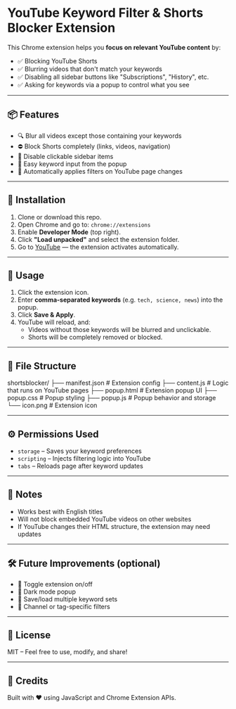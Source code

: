 # YouTube Keyword Filter & Shorts Blocker Extension

This Chrome extension helps you **focus on relevant YouTube content** by:
- ✅ Blocking YouTube Shorts
- ✅ Blurring videos that don't match your keywords
- ✅ Disabling all sidebar buttons like "Subscriptions", "History", etc.
- ✅ Asking for keywords via a popup to control what you see

---

## 📦 Features
- 🔍 Blur all videos except those containing your keywords
- ⛔ Block Shorts completely (links, videos, navigation)
- 🚫 Disable clickable sidebar items
- 💬 Easy keyword input from the popup
- 🔄 Automatically applies filters on YouTube page changes

---

## 🚀 Installation
1. Clone or download this repo.
2. Open Chrome and go to: `chrome://extensions`
3. Enable **Developer Mode** (top right).
4. Click **"Load unpacked"** and select the extension folder.
5. Go to [YouTube](https://youtube.com) — the extension activates automatically.

---

## 🧪 Usage
1. Click the extension icon.
2. Enter **comma-separated keywords** (e.g. `tech, science, news`) into the popup.
3. Click **Save & Apply**.
4. YouTube will reload, and:
   - Videos without those keywords will be blurred and unclickable.
   - Shorts will be completely removed or blocked.

---

## 📁 File Structure
shortsblocker/
├── manifest.json # Extension config
├── content.js # Logic that runs on YouTube pages
├── popup.html # Extension popup UI
├── popup.css # Popup styling
├── popup.js # Popup behavior and storage
└── icon.png # Extension icon

---

## ⚙️ Permissions Used
- `storage` – Saves your keyword preferences
- `scripting` – Injects filtering logic into YouTube
- `tabs` – Reloads page after keyword updates

---

## 🧼 Notes
- Works best with English titles
- Will not block embedded YouTube videos on other websites
- If YouTube changes their HTML structure, the extension may need updates
  
---

## 🛠 Future Improvements (optional)
- 🔘 Toggle extension on/off
- 🌙 Dark mode popup
- 📁 Save/load multiple keyword sets
- 🎯 Channel or tag-specific filters

---

## 📄 License
MIT – Feel free to use, modify, and share!

---

## 🙌 Credits
Built with ❤️ using JavaScript and Chrome Extension APIs.

